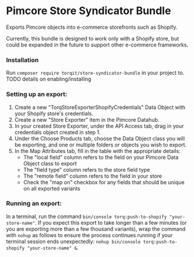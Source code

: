 # Pimcore Store Syndicator Bundle

Exports Pimcore objects into e-commerce storefronts such as Shopify.

Currently, this bundle is designed to work only with a Shopify store, but could be expanded in the future to support other e-commerce frameworks.

### Installation

Run `composer require torqit/store-syndicator-bundle` in your project to.
TODO details on enabling/installing

### Setting up an export:

1. Create a new "TorqStoreExporterShopifyCredentials" Data Object with your Shopify store's credentials.
2. Create a new "Store Exporter" item in the Pimcore Datahub.
3. In your created Store Exporter, under the API Access tab, drag in your credentials object created in step 1.
4. Under the Choose Products tab, choose the Data Object class you will be exporting, and one or multiple folders or objects you wish to export.
5. In the Map Attributes tab, fill in the table with the appropriate details:
    - The "local field" column refers to the field on your Pimcore Data Object class to export
    - The "field type" column refers to the store field type
    - The "remote field" column refers to the field in your store
    - Check the "map on" checkbox for any fields that should be unique on all exported variants

### Running an export:

In a terminal, run the command `bin/console torq:push-to-shopify "your-store-name"`. If you expect this export to take longer than a few minutes (or you are exporting more than a few thousand variants), wrap the command with `nohup` as follows to ensure the process continues running if your terminal session ends unexpectedly: `nohup bin/console torq:push-to-shopify "your-store-name" &`.
